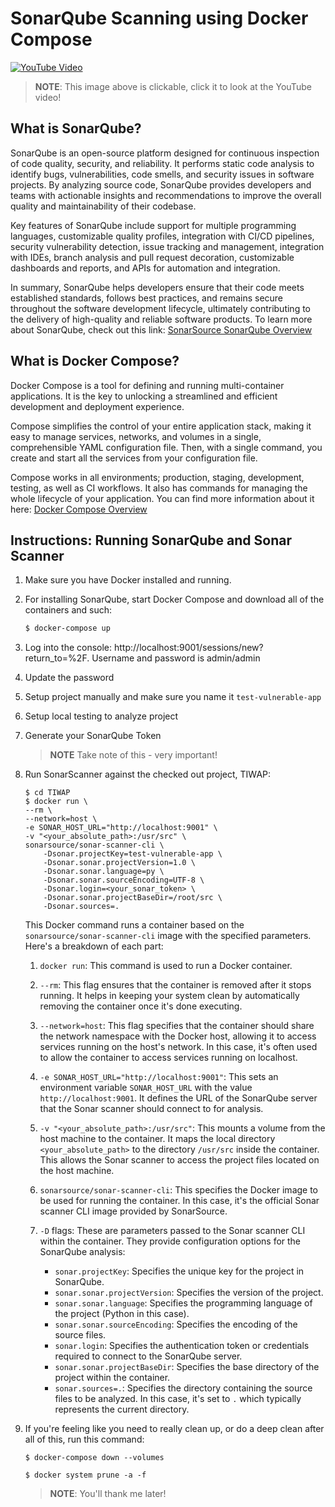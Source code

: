 # SonarQube Scanning using Docker Compose

[![YouTube Video](./thumbnail.svg)](https://youtu.be/UoAfU5iAhl0)
>**NOTE**: This image above is clickable, click it to look at the YouTube video!

## What is SonarQube?

SonarQube is an open-source platform designed for continuous inspection of code quality, security, and reliability. It performs static code analysis to identify bugs, vulnerabilities, code smells, and security issues in software projects. By analyzing source code, SonarQube provides developers and teams with actionable insights and recommendations to improve the overall quality and maintainability of their codebase.

Key features of SonarQube include support for multiple programming languages, customizable quality profiles, integration with CI/CD pipelines, security vulnerability detection, issue tracking and management, integration with IDEs, branch analysis and pull request decoration, customizable dashboards and reports, and APIs for automation and integration.

In summary, SonarQube helps developers ensure that their code meets established standards, follows best practices, and remains secure throughout the software development lifecycle, ultimately contributing to the delivery of high-quality and reliable software products. To learn more about SonarQube, check out this link: [SonarSource SonarQube Overview](https://www.sonarsource.com/products/sonarqube/)

## What is Docker Compose?

Docker Compose is a tool for defining and running multi-container applications. It is the key to unlocking a streamlined and efficient development and deployment experience.

Compose simplifies the control of your entire application stack, making it easy to manage services, networks, and volumes in a single, comprehensible YAML configuration file. Then, with a single command, you create and start all the services from your configuration file.

Compose works in all environments; production, staging, development, testing, as well as CI workflows. It also has commands for managing the whole lifecycle of your application. You can find more information about it here: [Docker Compose Overview](https://docs.docker.com/compose/)

## Instructions: Running SonarQube and Sonar Scanner

1. Make sure you have Docker installed and running.
1. For installing SonarQube, start Docker Compose and download all of the containers and such:

    ```bash
    $ docker-compose up
    ```

1. Log into the console: http://localhost:9001/sessions/new?return_to=%2F. Username and password is admin/admin
1. Update the password
1. Setup project manually and make sure you name it `test-vulnerable-app`
1. Setup local testing to analyze project
1. Generate your SonarQube Token

    > **NOTE** Take note of this - very important!

1. Run SonarScanner against the checked out project, TIWAP:

    ```text
    $ cd TIWAP
    $ docker run \
    --rm \
    --network=host \
    -e SONAR_HOST_URL="http://localhost:9001" \
    -v "<your_absolute_path>:/usr/src" \
    sonarsource/sonar-scanner-cli \
        -Dsonar.projectKey=test-vulnerable-app \
        -Dsonar.sonar.projectVersion=1.0 \
        -Dsonar.sonar.language=py \
        -Dsonar.sonar.sourceEncoding=UTF-8 \
        -Dsonar.login=<your_sonar_token> \
        -Dsonar.sonar.projectBaseDir=/root/src \
        -Dsonar.sources=. 
    ```

    This Docker command runs a container based on the `sonarsource/sonar-scanner-cli` image with the specified parameters. Here's a breakdown of each part:

    1. `docker run`: This command is used to run a Docker container.

    2. `--rm`: This flag ensures that the container is removed after it stops running. It helps in keeping your system clean by automatically removing the container once it's done executing.

    3. `--network=host`: This flag specifies that the container should share the network namespace with the Docker host, allowing it to access services running on the host's network. In this case, it's often used to allow the container to access services running on localhost.

    4. `-e SONAR_HOST_URL="http://localhost:9001"`: This sets an environment variable `SONAR_HOST_URL` with the value `http://localhost:9001`. It defines the URL of the SonarQube server that the Sonar scanner should connect to for analysis.

    5. `-v "<your_absolute_path>:/usr/src"`: This mounts a volume from the host machine to the container. It maps the local directory `<your_absolute_path>` to the directory `/usr/src` inside the container. This allows the Sonar scanner to access the project files located on the host machine.

    6. `sonarsource/sonar-scanner-cli`: This specifies the Docker image to be used for running the container. In this case, it's the official Sonar scanner CLI image provided by SonarSource.

    7. `-D` flags: These are parameters passed to the Sonar scanner CLI within the container. They provide configuration options for the SonarQube analysis:
        - `sonar.projectKey`: Specifies the unique key for the project in SonarQube.
        - `sonar.sonar.projectVersion`: Specifies the version of the project.
        - `sonar.sonar.language`: Specifies the programming language of the project (Python in this case).
        - `sonar.sonar.sourceEncoding`: Specifies the encoding of the source files.
        - `sonar.login`: Specifies the authentication token or credentials required to connect to the SonarQube server.
        - `sonar.sonar.projectBaseDir`: Specifies the base directory of the project within the container.
        - `sonar.sources=.`: Specifies the directory containing the source files to be analyzed. In this case, it's set to `.` which typically represents the current directory.

1. If you're feeling like you need to really clean up, or do a deep clean after all of this, run this command:

    ```text
    $ docker-compose down --volumes
    ```

    ```text
    $ docker system prune -a -f
    ```

    >**NOTE**: You'll thank me later!